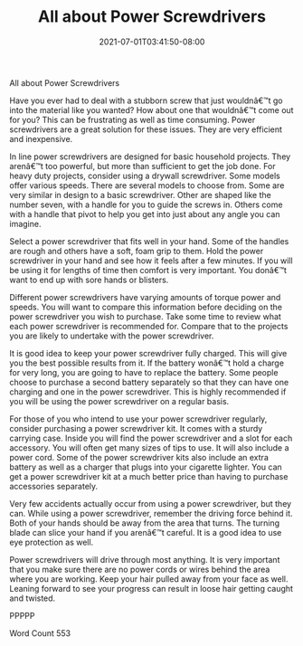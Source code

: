 ﻿---
title: "All about Power Screwdrivers"
date: 2021-07-01T03:41:50-08:00
description: "Power Tools txt Tips for Web Success"
featured_image: "/images/Power Tools txt.jpg"
tags: ["Power Tools txt"]
---

All about Power Screwdrivers

Have you ever had to deal with a stubborn screw that just wouldnâ€™t go into the material like you wanted? How about one that wouldnâ€™t come out for you? This can be frustrating as well as time consuming. Power screwdrivers are a great solution for these issues. They are very efficient and inexpensive. 

In line power screwdrivers are designed for basic household projects. They arenâ€™t too powerful, but more than sufficient to get the job done. For heavy duty projects, consider using a drywall screwdriver. Some models offer various speeds. There are several models to choose from. Some are very similar in design to a basic screwdriver. Other are shaped like the number seven, with a handle for you to guide the screws in. Others come with a handle that pivot to help you get into just about any angle you can imagine. 

Select a power screwdriver that fits well in your hand. Some of the handles are rough and others have a soft, foam grip to them. Hold the power screwdriver in your hand and see how it feels after a few minutes. If you will be using it for lengths of time then comfort is very important. You donâ€™t want to end up with sore hands or blisters. 

Different power screwdrivers have varying amounts of torque power and speeds. You will want to compare this information before deciding on the power screwdriver you wish to purchase. Take some time to review what each power screwdriver is recommended for. Compare that to the projects you are likely to undertake with the power screwdriver. 

It is good idea to keep your power screwdriver fully charged. This will give you the best possible results from it. If the battery wonâ€™t hold a charge for very long, you are going to have to replace the battery. Some people choose to purchase a second battery separately so that they can have one charging and one in the power screwdriver. This is highly recommended if you will be using the power screwdriver on a regular basis. 

For those of you who intend to use your power screwdriver regularly, consider purchasing a power screwdriver kit. It comes with a sturdy carrying case. Inside you will find the power screwdriver and a slot for each accessory. You will often get many sizes of tips to use. It will also include a power cord. Some of the power screwdriver kits also include an extra battery as well as a charger that plugs into your cigarette lighter. You can get a power screwdriver kit at a much better price than having to purchase accessories separately. 

Very few accidents actually occur from using a power screwdriver, but they can. While using a power screwdriver, remember the driving force behind it. Both of your hands should be away from the area that turns. The turning blade can slice your hand if you arenâ€™t careful. It is a good idea to use eye protection as well. 

Power screwdrivers will drive through most anything. It is very important that you make sure there are no power cords or wires behind the area where you are working. Keep your hair pulled away from your face as well. Leaning forward to see your progress can result in loose hair getting caught and twisted. 

PPPPP

Word Count 553

